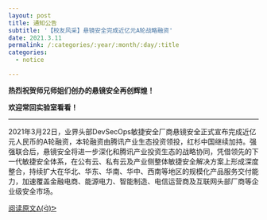 ```yaml
---
layout: post
title: 通知公告
subtitle: '【校友风采】悬镜安全完成近亿元A轮战略融资'
date: 2021.3.11
permalink: /:categories/:year/:month/:day/:title
categories:
  - notice

---
```



**热烈祝贺师兄师姐们创办的悬镜安全再创辉煌！**

**欢迎常回实验室看看！**

----------------------

2021年3月22日，业界头部DevSecOps敏捷安全厂商悬镜安全正式宣布完成近亿元人民币的A轮融资，本轮融资由腾讯产业生态投资领投，红杉中国继续加持。强强联合后，悬镜安全将进一步深化和腾讯产业投资生态的战略协同，凭借领先的下一代敏捷安全体系，在公有云、私有云及产业侧整体敏捷安全解决方案上形成深度整合，持续扩大在华北、华东、华南、华中、西南等地区的规模化产品服务交付能力，加速覆盖金融电商、能源电力、智能制造、电信运营商及互联网头部厂商等企业级安全市场。

[阅读原文ᕕ(ᐛ)ᕗ](https://www.xmirror.cn/page/particulars?id=2966&type=dynamic)
